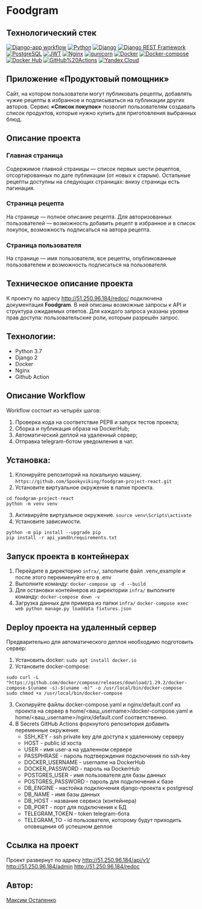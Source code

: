 ﻿# Foodgram

## Технологический стек
[![Django-app workflow](https://github.com/Spookyviking/foodgram-project-react/workflows/Foodgram-workflow.yml/badge.svg)](https://github.com/Spookyviking/foodgram-project-react/workflows/foodgram_workflow.yml)
[![Python](https://img.shields.io/badge/-Python-464646?style=flat&logo=Python&logoColor=56C0C0&color=008080)](https://www.python.org/)
[![Django](https://img.shields.io/badge/-Django-464646?style=flat&logo=Django&logoColor=56C0C0&color=008080)](https://www.djangoproject.com/)
[![Django REST Framework](https://img.shields.io/badge/-Django%20REST%20Framework-464646?style=flat&logo=Django%20REST%20Framework&logoColor=56C0C0&color=008080)](https://www.django-rest-framework.org/)
[![PostgreSQL](https://img.shields.io/badge/-PostgreSQL-464646?style=flat&logo=PostgreSQL&logoColor=56C0C0&color=008080)](https://www.postgresql.org/)
[![JWT](https://img.shields.io/badge/-JWT-464646?style=flat&color=008080)](https://jwt.io/)
[![Nginx](https://img.shields.io/badge/-NGINX-464646?style=flat&logo=NGINX&logoColor=56C0C0&color=008080)](https://nginx.org/ru/)
[![gunicorn](https://img.shields.io/badge/-gunicorn-464646?style=flat&logo=gunicorn&logoColor=56C0C0&color=008080)](https://gunicorn.org/)
[![Docker](https://img.shields.io/badge/-Docker-464646?style=flat&logo=Docker&logoColor=56C0C0&color=008080)](https://www.docker.com/)
[![Docker-compose](https://img.shields.io/badge/-Docker%20compose-464646?style=flat&logo=Docker&logoColor=56C0C0&color=008080)](https://www.docker.com/)
[![Docker Hub](https://img.shields.io/badge/-Docker%20Hub-464646?style=flat&logo=Docker&logoColor=56C0C0&color=008080)](https://www.docker.com/products/docker-hub)
[![GitHub%20Actions](https://img.shields.io/badge/-GitHub%20Actions-464646?style=flat&logo=GitHub%20actions&logoColor=56C0C0&color=008080)](https://github.com/features/actions)
[![Yandex.Cloud](https://img.shields.io/badge/-Yandex.Cloud-464646?style=flat&logo=Yandex.Cloud&logoColor=56C0C0&color=008080)](https://cloud.yandex.ru/)

## Приложение «Продуктовый помощник»
Cайт, на котором пользователи могут публиковать рецепты,
добавлять чужие рецепты в избранное и подписываться на публикации других авторов.
Сервис **«Список покупок»** позволит пользователям создавать список продуктов, которые
нужно купить для приготовления выбранных блюд.

## Описание проекта

### Главная страница
Содержимое главной страницы — список первых шести рецептов,
отсортированных по дате публикации (от новых к старым).
Остальные рецепты доступны на следующих страницах: внизу страницы есть пагинация.
### Страница рецепта
На странице — полное описание рецепта. Для авторизованных пользователей — 
возможность добавить рецепт в избранное и в список покупок, возможность
подписаться на автора рецепта.
### Страница пользователя
На странице — имя пользователя, все рецепты, опубликованные пользователем
и возможность подписаться на пользователя.

## Техническое описание проекта

К проекту по адресу  http://51.250.96.184/redoc/ подключена документация **Foodgram**.
В ней описаны возможные запросы к API и структура ожидаемых ответов.
Для каждого запроса указаны уровни прав доступа: пользовательские роли, которым разрешён запрос.

## Технологии:
* Python 3.7
* Django 2
* Docker
* Nginx
* Github Action

## Описание Workflow

Workflow состоит из четырёх шагов:
1. Проверка кода на соответствие PEP8 и запуск тестов проекта;
2. Сборка и публикация образа на DockerHub;
3. Автоматический деплой на удаленный сервер;
4. Отправка telegram-ботом уведомления в чат.

## Установка:
1. Клонируйте репозиторий на локальную машину.
   ```https://github.com/Spookyviking/foodgram-project-react.git```
2. Установите виртуальное окружение в папке проекта.
```
cd foodgram-project-react
python -m venv venv
```
3. Активируйте виртуальное окружение.
   ```source venv\Scripts\activate```
4. Установите зависимости.
```
python -m pip install --upgrade pip
pip install -r api_yamdb\requirements.txt
```
## Запуск проекта в контейнерах
1. Перейдите в директорию `infra/`, заполните файл .venv_example и после этого переименуйте его в .env
2. Выполните команду:
   ```docker-compose up -d --build```
3. Для остановки контейнеров из директории `infra/` выполните команду:
   ```docker-compose down -v```
4. Загрузка данных для примера из папки `infra/`
   ```docker-compose exec web python manage.py loaddata fixtures.json```

## Deploy проекта на удаленный сервер
Предварительно для автоматического деплоя необходимо подготовить сервер:
1. Установить docker: ```sudo apt install docker.io```
2. Установите docker-compose:
```
sudo curl -L "https://github.com/docker/compose/releases/download/1.29.2/docker-compose-$(uname -s)-$(uname -m)" -o /usr/local/bin/docker-compose
sudo chmod +x /usr/local/bin/docker-compose
```
3. Скопируйте файлы docker-compose.yaml и nginx/default.conf из проекта на сервер в
home/<ваш_username>/docker-compose.yaml и home/<ваш_username>/nginx/default.conf соответственно.
4. В Secrets GitHub Actions форкнутого репозитория добавить переменные окружения:
   * SSH_KEY - ssh private key для доступа к удаленному серверу
   * HOST - public id хоста
   * USER - имя user-а на удаленном сервере
   * PASSPHRASE - пароль подтверждения подключения по ssh-key
   * DOCKER_USERNAME - username на DockerHub
   * DOCKER_PASSWORD - пароль на DockerHub
   * POSTGRES_USER - имя пользователя для базы данных
   * POSTGRES_PASSWORD - пароль для подключения к базе
   * DB_ENGINE - настойка подключения django-проекта к postgresql
   * DB_NAME - имя базы данных
   * DB_HOST - название сервиса (контейнера)
   * DB_PORT - порт для подключения к БД
   * TELEGRAM_TOKEN - token telegram-бота
   * TELEGRAM_TO - id пользователя, которому будут приходить оповещения
об успешном деплое

## Ссылка на проект
Проект развернут по адресу http://51.250.96.184/api/v1/  http://51.250.96.184/admin  http://51.250.96.184/redoc

## Автор:
[Максим Остапенко](https://github.com/Spookyviking)
